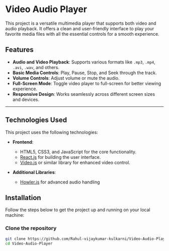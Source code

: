 # Video Audio Player

This project is a versatile multimedia player that supports both video and audio playback. It offers a clean and user-friendly interface to play your favorite media files with all the essential controls for a smooth experience.


## Features

- **Audio and Video Playback**: Supports various formats like `.mp3`, `.mp4`, `.avi`, `.wav`, and others.
- **Basic Media Controls**: Play, Pause, Stop, and Seek through the track.
- **Volume Controls**: Adjust volume or mute the audio.
- **Full-Screen Mode**: Toggle video player to full-screen for better viewing experience.
- **Responsive Design**: Works seamlessly across different screen sizes and devices.

---

## Technologies Used

This project uses the following technologies:

- **Frontend**:
  - HTML5, CSS3, and JavaScript for the core functionality.
  - [React.js](https://reactjs.org/)  for building the user interface.
  - [Video.js](https://videojs.com/) or similar library for enhanced video control.
  


- **Additional Libraries**:
  - [Howler.js](https://howlerjs.com/) for advanced audio handling 




## Installation

Follow the steps below to get the project up and running on your local machine:

### Clone the repository

```bash
git clone https://github.com/Rahul-vijaykumar-kulkarni/Video-Audio-Player.git
cd Video-Audio-Player
